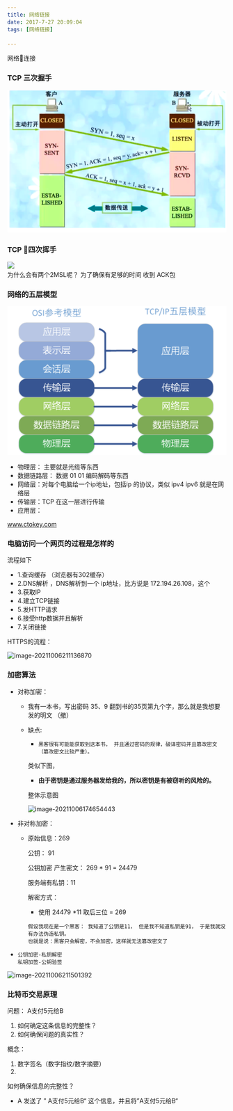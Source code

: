 ```yaml
---
title: 网络链接
date: 2017-7-27 20:09:04
tags: [网络链接]

---
```

网络连接

### TCP 三次握手
![](https://raw.githubusercontent.com/GuXiangFly/imagerepo/master/img20181026023104.png)


### TCP 四次挥手
![](https://i.loli.net/2019/11/05/9lAfcDonwYGkLZv.png)  
  为什么会有两个2MSL呢？
  为了确保有足够的时间 收到 ACK包


### 网络的五层模型
![](https://raw.githubusercontent.com/GuXiangFly/imagerepo/master/img20181202225206.png)



- 物理层：  主要就是光缆等东西
- 数据链路层： 数据 01 01 编码解码等东西
- 网络层：对每个电脑给一个ip地址，包括ip 的协议，类似 ipv4  ipv6 就是在网络层
- 传输层：TCP 在这一层进行传输
- 应用层：

www.ctokey.com

### 电脑访问一个网页的过程是怎样的

流程如下
- 1.查询缓存 （浏览器有302缓存）
- 2.DNS解析 ，DNS解析到一个 ip地址，比方说是 172.194.26.108，这个
- 3.获取IP
- 4.建立TCP链接
- 5.发HTTP请求
- 6.接受http数据并且解析
- 7.关闭链接







HTTPS的流程：

![image-20211006211136870](https://gitee.com/guxiangfly/blogimage/raw/master/img/image-20211006211136870.png)

### 加密算法

- 对称加密：

  - 我有一本书，写出密码 35、9   翻到书的35页第九个字，那么就是我想要发的明文 （撤）

  -  缺点:  
     - ```黑客很有可能能获取到这本书， 并且通过密码的规律，破译密码并且篡改密文 （篡改密文比较严重）。```
     
     类似下图，
     
     - **由于密钥是通过服务器发给我的，所以密钥是有被窃听的风险的。**
     
     整体示意图
     
     ![image-20211006174654443](https://gitee.com/guxiangfly/blogimage/raw/master/img/image-20211006174654443.png)

  

- 非对称加密：

  - 原始信息：269  

    公钥： 91

    公钥加密 产生密文： 269 * 91 = 24479

    服务端有私钥：11

    解密方式：

    - 使用 24479 *11 取后三位 = 269

    ```
    假设我现在是一个黑客： 我知道了公钥是11， 但是我不知道私钥是91， 于是我就没有办法伪造私钥。
    也就是说：黑客只会解密，不会加密，这样就无法篡改密文了    
    ```
  
- ```
  公钥加密-私钥解密
  私钥加签-公钥验签
  ```





![image-20211006211501392](https://gitee.com/guxiangfly/blogimage/raw/master/img/image-20211006211501392.png)







### 比特币交易原理

问题： A支付5元给B 

1.  如何确定这条信息的完整性？
2. 如何确保问题的真实性？



概念：

1. 数字签名（数字指纹/数字摘要）
2. 



如何确保信息的完整性？

- A 发送了  ” A支付5元给B“ 这个信息，并且将”A支付5元给B“ 





